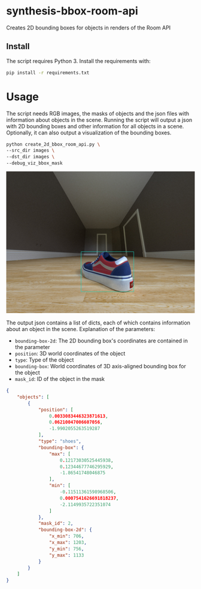 # synthesis-bbox-room-api
Creates 2D bounding boxes for objects in renders of the Room API

## Install
The script requires Python 3. Install the requirements with:

```bash
pip install -r requirements.txt
```

# Usage
The script needs RGB images, the masks of objects and the json files with information about objects in the scene.
Running the script will output a json with 2D bounding boxes and other information for all objects in a scene. 
Optionally, it can also output a visualization of the bounding boxes.

```bash
python create_2d_bbox_room_api.py \
--src_dir images \
--dst_dir images \
--debug_viz_bbox_mask
```

![](images/171.bbox.jpg)

The output json contains a list of dicts, each of which contains information about an object in the scene.
Explanation of the parameters:
- `bounding-box-2d`: The 2D bounding box's coordinates are contained in the parameter
- `position`: 3D world coordinates of the object
- `type`: Type of the object
- `bounding-box`: World coordinates of 3D axis-aligned bounding box for the object
- `mask_id`: ID of the object in the mask

```json
{
    "objects": [
        {
            "position": [
                0.0033083446323871613,
                0.06210047006607056,
                -1.9902055263519287
            ],
            "type": "shoes",
            "bounding-box": {
                "max": [
                    0.12173030525445938,
                    0.12344677746295929,
                    -1.86541748046875
                ],
                "min": [
                    -0.11511361598968506,
                    0.0007541626691818237,
                    -2.1149935722351074
                ]
            },
            "mask_id": 2,
            "bounding-box-2d": {
                "x_min": 706,
                "x_max": 1203,
                "y_min": 756,
                "y_max": 1133
            }
        }
    ]
}
```
